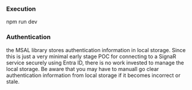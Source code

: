 ### Execution

npm run dev

### Authentication

the MSAL library stores authentication information in local storage. Since
this is just a very minimal early stage POC for connecting to a SignaR
service securely using Entra ID, there is no work invested to manage the
local storage. Be aware that you may have to manuall go clear authentication
information from local storage if it becomes incorrect or stale.
